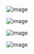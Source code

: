 ![image](https://github.com/user-attachments/assets/8e742faf-ee3a-40ef-91ad-e077d115b426)

![image](https://github.com/user-attachments/assets/05de2261-736b-4872-af3a-63347d82ad47)

![image](https://github.com/user-attachments/assets/aef90eb9-a506-4751-a80d-24245c15fb99)

![image](https://github.com/user-attachments/assets/44649887-6d0f-4f5e-905d-341c9ae91bef)

